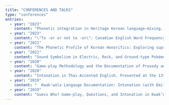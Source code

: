 ```yaml
---
title: "CONFERENCES AND TALKS"
type: "conferences"
entries:
  - year: "2023"
    content: "Phonetic integration in Heritage Korean language-mixing. Presented at the 20th International Congress of the Phonetic Sciences. Prague, Czech Republic."
  - year: "2023"
    content: "\"To -or or not to -or\": Canadian English Word Frequency and Spelling Variation. Presented as a poster at the Canadian Linguistic Association at Congress 2023. York University, Toronto."
  - year: "2021"
    content: "The Phonetic Profile of Korean Honorifics: Exploring suprasegmental cues of formality in both production and perception. Presented at In-Group, Department of Linguistics, University of Hawai'i at Mānoa, Honolulu, Hawai'i"
  - year: "2021"
    content: "Sound Symbolism in Electric, Rock, and Ground-type Pokémon Names. Presented virtually at the Canadian Linguistic Association at Congress 2021."
  - year: "2020"
    content: "Game-play Methodology and the Documentation of Prosody and Intonation in Kwak'wala (with Emily Elfner). Presented at the Canadian Linguistic Association at Congress 2020 (online)"
  - year: "2020"
    content: "Intonation in Thai-Accented English. Presented at the 13th Toronto Undergraduate Linguistics Conference, Toronto, ON."
  - year: "2019"
    content: "	Kwak'wala Langauge Documentation: Intonation (with Emily Elfner). Poster session presented at the York University Dean’s Award for Research Excellence Ceremony, Toronto, ON."
  - year: "2019"
    content: "Guess Who? Game-play, Questions, and Intonation in Kwak’wala (with Emily Elfner and Patricia Shaw). Presented at the University of Toronto Summer Phonology Forum, Toronto, ON"
---
```

